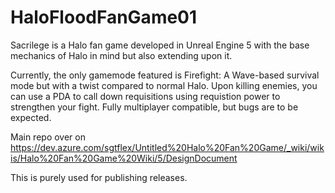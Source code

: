 # HaloFloodFanGame01

Sacrilege is a Halo fan game developed in Unreal Engine 5 with the base mechanics of Halo in mind but also extending upon it. 

Currently, the only gamemode featured is Firefight: A Wave-based survival mode but with a twist compared to normal Halo. Upon killing enemies, you can use a PDA to call down requisitions using requistion power to strengthen your fight. Fully multiplayer compatible, but bugs are to be expected.

Main repo over on https://dev.azure.com/sgtflex/Untitled%20Halo%20Fan%20Game/_wiki/wikis/Halo%20Fan%20Game%20Wiki/5/DesignDocument

This is purely used for publishing releases.
